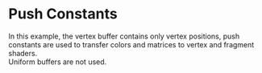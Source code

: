 
# Push Constants

In this example, the vertex buffer contains only vertex positions, push constants are used to transfer colors and matrices to vertex and fragment shaders.  
Uniform buffers are not used.